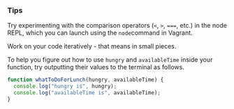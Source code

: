 ### Tips

Try experimenting with the comparison operators (`<`, `>`, `===`, etc.) in the node REPL, which you can launch using the `node`command in Vagrant.

Work on your code iteratively - that means in small pieces.

To help you figure out how to use `hungry` and `availableTime` inside your function, try outputting their values to the terminal as follows.

```javascript
function whatToDoForLunch(hungry, availableTime) {
  console.log("hungry is", hungry);
  console.log("availableTime is", availableTime);
}
```